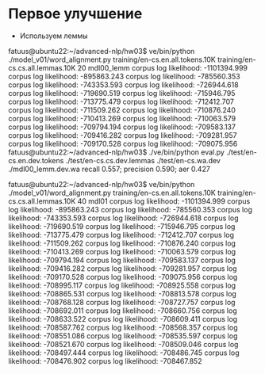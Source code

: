 # Первое улучшение
- Используем леммы

fatuus@ubuntu22:~/advanced-nlp/hw03$ ve/bin/python ./model_v01/word_alignment.py training/en-cs.en.all.tokens.10K training/en-cs.cs.all.lemmas.10K 20 mdl00_lemm
corpus log likelihood: -1101394.999
corpus log likelihood: -895863.243
corpus log likelihood: -785560.353
corpus log likelihood: -743353.593
corpus log likelihood: -726944.618
corpus log likelihood: -719690.519
corpus log likelihood: -715946.795
corpus log likelihood: -713775.479
corpus log likelihood: -712412.707
corpus log likelihood: -711509.262
corpus log likelihood: -710876.240
corpus log likelihood: -710413.269
corpus log likelihood: -710063.579
corpus log likelihood: -709794.194
corpus log likelihood: -709583.137
corpus log likelihood: -709416.282
corpus log likelihood: -709281.957
corpus log likelihood: -709170.528
corpus log likelihood: -709075.956
fatuus@ubuntu22:~/advanced-nlp/hw03$ ./ve/bin/python eval.py ./test/en-cs.en.dev.tokens ./test/en-cs.cs.dev.lemmas ./test/en-cs.wa.dev ./mdl00_lemm.dev.wa
recall 0.557; precision 0.590; aer 0.427




fatuus@ubuntu22:~/advanced-nlp/hw03$ ve/bin/python ./model_v01/word_alignment.py training/en-cs.en.all.tokens.10K training/en-cs.cs.all.lemmas.10K 40 mdl01
corpus log likelihood: -1101394.999
corpus log likelihood: -895863.243
corpus log likelihood: -785560.353
corpus log likelihood: -743353.593
corpus log likelihood: -726944.618
corpus log likelihood: -719690.519
corpus log likelihood: -715946.795
corpus log likelihood: -713775.479
corpus log likelihood: -712412.707
corpus log likelihood: -711509.262
corpus log likelihood: -710876.240
corpus log likelihood: -710413.269
corpus log likelihood: -710063.579
corpus log likelihood: -709794.194
corpus log likelihood: -709583.137
corpus log likelihood: -709416.282
corpus log likelihood: -709281.957
corpus log likelihood: -709170.528
corpus log likelihood: -709075.956
corpus log likelihood: -708995.117
corpus log likelihood: -708925.558
corpus log likelihood: -708865.531
corpus log likelihood: -708813.578
corpus log likelihood: -708768.128
corpus log likelihood: -708727.757
corpus log likelihood: -708692.011
corpus log likelihood: -708660.756
corpus log likelihood: -708633.522
corpus log likelihood: -708609.411
corpus log likelihood: -708587.762
corpus log likelihood: -708568.357
corpus log likelihood: -708551.086
corpus log likelihood: -708535.597
corpus log likelihood: -708521.670
corpus log likelihood: -708509.046
corpus log likelihood: -708497.444
corpus log likelihood: -708486.745
corpus log likelihood: -708476.902
corpus log likelihood: -708467.852